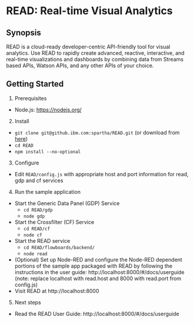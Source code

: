 # READ: Real-time Visual Analytics

## Synopsis
READ is a cloud-ready developer-centric API-friendly tool for visual analytics. Use READ to rapidly create advanced, reactive, interactive, and real-time visualizations and dashboards by combining data from Streams based APIs, Watson APIs, and any other APIs of your choice.

## Getting Started
1. Prerequisites
  * Node.js: https://nodejs.org/
2. Install
  * ```git clone git@github.ibm.com:spartha/READ.git``` (or download from [here](https://github.ibm.com/spartha/READ/archive/master.zip))
  * ```cd READ```
  * ```npm install --no-optional```
3. Configure
  * Edit ```READ/config.js``` with appropriate host and port information for read, gdp and cf services
4. Run the sample application
  * Start the Generic Data Panel (GDP) Service
    + ```cd READ/gdp```
    + ```node gdp```
  * Start the Crossfilter (CF) Service
    + ```cd READ/cf```
    + ```node cf```
  * Start the READ service
    + ```cd READ/flowboards/backend/```
    + ```node read```
  * (Optional)  Set up Node-RED and configure the Node-RED dependent portions of the sample app
        packaged with READ by following the instructions in the user guide: http://localhost:8000/#/docs/userguide (note:
        replace localhost with read.host and 8000 with read.port from config.js)
  * Visit READ at http://localhost:8000
5. Next steps
  * Read the READ User Guide: http://localhost:8000/#/docs/userguide
